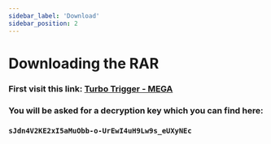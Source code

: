 ```yaml
---
sidebar_label: 'Download'
sidebar_position: 2
---
```


# Downloading the RAR

### First visit this link: [Turbo Trigger - MEGA](https://mega.nz/file/BrlQyKgL)

### You will be asked for a decryption key which you can find here: 
### ```sJdn4V2KE2xI5aMuObb-o-UrEwI4uH9Lw9s_eUXyNEc```


